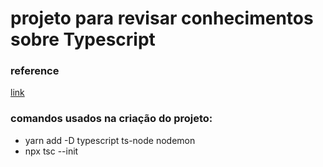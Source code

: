 # projeto para revisar conhecimentos sobre Typescript

### reference

[link](https://www.youtube.com/watch?v=l2a7xc7t1ko)

### comandos usados na criação do projeto:

- yarn add -D typescript ts-node nodemon
- npx tsc --init
